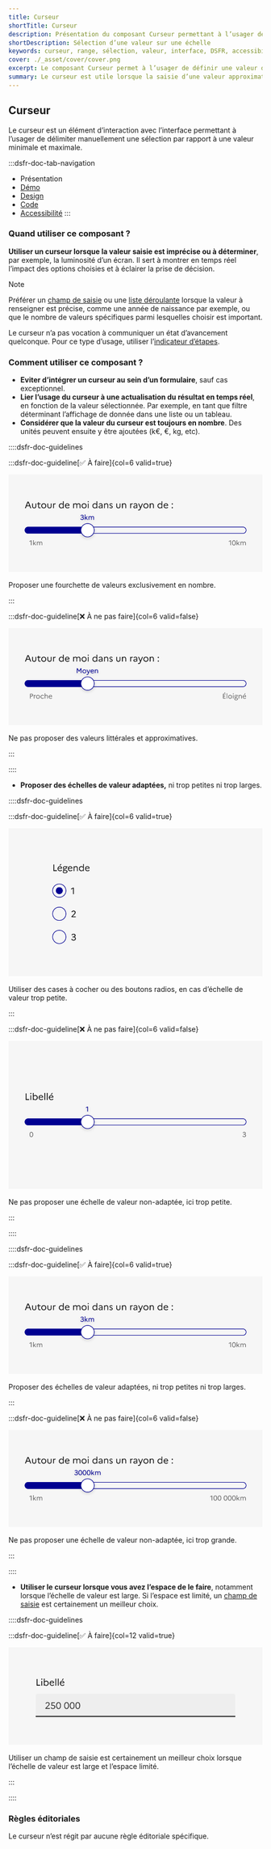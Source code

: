 ```yaml
---
title: Curseur
shortTitle: Curseur
description: Présentation du composant Curseur permettant à l’usager de sélectionner une valeur entre un minimum et un maximum de manière intuitive.
shortDescription: Sélection d’une valeur sur une échelle
keywords: curseur, range, sélection, valeur, interface, DSFR, accessibilité, filtre, composant
cover: ./_asset/cover/cover.png
excerpt: Le composant Curseur permet à l’usager de définir une valeur dans une plage donnée, souvent utilisée pour ajuster un paramètre de façon dynamique et visuelle.
summary: Le curseur est utile lorsque la saisie d’une valeur approximative est suffisante, comme pour filtrer des contenus ou ajuster des préférences. Il propose différentes variantes - simple, double ou cranté, avec ou sans affichage des bornes. Non personnalisable, il est conçu pour un usage fluide et accessible, avec retour visuel en temps réel sur les valeurs sélectionnées.
---
```


## Curseur

Le curseur est un élément d’interaction avec l’interface permettant à l’usager de délimiter manuellement une sélection par rapport à une valeur minimale et maximale.

:::dsfr-doc-tab-navigation
- Présentation
- [Démo](./demo/index.md)
- [Design](./design/index.md)
- [Code](./code/index.md)
- [Accessibilité](./accessibility/index.md)
:::

### Quand utiliser ce composant ?

**Utiliser un curseur lorsque la valeur saisie est imprécise ou à déterminer**, par exemple, la luminosité d’un écran. Il sert à montrer en temps réel l’impact des options choisies et à éclairer la prise de décision.

> [!NOTE]
> Préférer un [champ de saisie](../../../input/_part/doc/index.md) ou une [liste déroulante](../../../select/_part/doc/index.md) lorsque la valeur à renseigner est précise, comme une année de naissance par exemple, ou que le nombre de valeurs spécifiques parmi lesquelles choisir est important.

Le curseur n’a pas vocation à communiquer un état d’avancement quelconque. Pour ce type d’usage, utiliser l’[indicateur d’étapes](../../../stepper/_part/doc/index.md).

### Comment utiliser ce composant ?

- **Eviter d’intégrer un curseur au sein d’un formulaire**, sauf cas exceptionnel.
- **Lier l’usage du curseur à une actualisation du résultat en temps réel**, en fonction de la valeur sélectionnée. Par exemple, en tant que filtre déterminant l’affichage de donnée dans une liste ou un tableau.
- **Considérer que la valeur du curseur est toujours en nombre**. Des unités peuvent ensuite y être ajoutées (k€, €, kg, etc).

::::dsfr-doc-guidelines

:::dsfr-doc-guideline[✅ À faire]{col=6 valid=true}

![À faire](./_asset/use/do-1.png)

Proposer une fourchette de valeurs exclusivement en nombre.

:::

:::dsfr-doc-guideline[❌ À ne pas faire]{col=6 valid=false}

![À ne pas faire](./_asset/use/dont-1.png)

Ne pas proposer des valeurs littérales et approximatives.

:::

::::


- **Proposer des échelles de valeur adaptées,** ni trop petites ni trop larges.

::::dsfr-doc-guidelines

:::dsfr-doc-guideline[✅ À faire]{col=6 valid=true}

![À faire](./_asset/use/do-2.png)

Utiliser des cases à cocher ou des boutons radios, en cas d’échelle de valeur trop petite.

:::

:::dsfr-doc-guideline[❌ À ne pas faire]{col=6 valid=false}

![À ne pas faire](./_asset/use/dont-2.png)

Ne pas proposer une échelle de valeur non-adaptée, ici trop petite.

:::

::::


::::dsfr-doc-guidelines

:::dsfr-doc-guideline[✅ À faire]{col=6 valid=true}

![À faire](./_asset/use/do-3.png)

Proposer des échelles de valeur adaptées, ni trop petites ni trop larges.

:::

:::dsfr-doc-guideline[❌ À ne pas faire]{col=6 valid=false}

![À ne pas faire](./_asset/use/dont-3.png)

Ne pas proposer une échelle de valeur non-adaptée, ici trop grande.

:::

::::



- **Utiliser le curseur lorsque vous avez l’espace de le faire**, notamment lorsque l’échelle de valeur est large. Si l’espace est limité, un [champ de saisie](../../../input/_part/doc/index.md) est certainement un meilleur choix.

::::dsfr-doc-guidelines

:::dsfr-doc-guideline[✅ À faire]{col=12 valid=true}

![À faire](./_asset/use/do-4.png)

Utiliser un champ de saisie est certainement un meilleur choix lorsque l’échelle de valeur est large et l’espace limité.

:::

::::

### Règles éditoriales

Le curseur n’est régit par aucune règle éditoriale spécifique.
